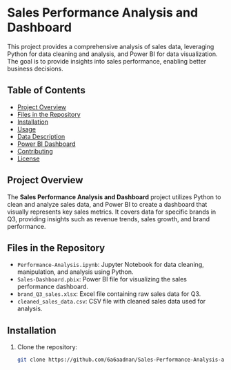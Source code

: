# Sales Performance Analysis and Dashboard

This project provides a comprehensive analysis of sales data, leveraging Python for data cleaning and analysis, and Power BI for data visualization. The goal is to provide insights into sales performance, enabling better business decisions.

## Table of Contents
- [Project Overview](#project-overview)
- [Files in the Repository](#files-in-the-repository)
- [Installation](#installation)
- [Usage](#usage)
- [Data Description](#data-description)
- [Power BI Dashboard](#power-bi-dashboard)
- [Contributing](#contributing)
- [License](#license)

## Project Overview

The **Sales Performance Analysis and Dashboard** project utilizes Python to clean and analyze sales data, and Power BI to create a dashboard that visually represents key sales metrics. It covers data for specific brands in Q3, providing insights such as revenue trends, sales growth, and brand performance.

## Files in the Repository

- `Performance-Analysis.ipynb`: Jupyter Notebook for data cleaning, manipulation, and analysis using Python.
- `Sales-Dashboard.pbix`: Power BI file for visualizing the sales performance dashboard.
- `brand_Q3_sales.xlsx`: Excel file containing raw sales data for Q3.
- `cleaned_sales_data.csv`: CSV file with cleaned sales data used for analysis.

## Installation

1. Clone the repository:
   ```bash
   git clone https://github.com/6a6aadnan/Sales-Performance-Analysis-and-Dashboard.git
